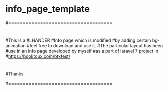 # info_page_template
#====================================
#
#This is a
#LHANDER 
#Info page which is modified
#by adding certain bg-animation
#feel free to download and use it. 
#The particular layout has been
#use in an info page developed by myself
#as a part of laravel 7 project in 
#https://booktoux.com/btxfest/
#
#
#
#
#Thanks

#====================================
  


